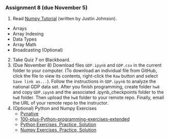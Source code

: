 ### Assignment 8 (due November 5)
1. Read [Numpy Tutorial](http://cs231n.github.io/python-numpy-tutorial/#numpy) (written by Justin Johnson).
  -  Arrays
  -  Array Indexing
  -  Data Types
  -  Array Math
  -  Broadcasting (Optional)
2. Take Quiz 7 on Blackboard.
3. (Due November 8) Download files `GDP.ipynb` and `GDP.csv` in the current folder to your computer. (To download an individual file from GitHub, click the file to view its contents, right-click the `Raw` button and select `Save link as...`). Follow the instructions in `GDP.ipynb` to analyze the national GDP data set. After you finish programming, create folder `hw8` and copy `GDP.ipynb` and the associated .ipynb_checkpoints folder to the `hw8` folder. Then upload the `hw8` folder to your remote repo. Finally, email the URL of your remote repo to the instructor.
4. (Optional) Python and Numpy Exercises
	- [Pynative](https://pynative.com/python-basic-exercise-for-beginners/)
	- [100-plus-Python-programming-exercises-extended](https://github.com/darkprinx/100-plus-Python-programming-exercises-extended)
	- [Python Exercises, Practice, Solution](https://www.w3resource.com/python-exercises/)
	- [Numpy Exercises, Practice, Solution](https://www.w3resource.com/python-exercises/numpy/index.php)